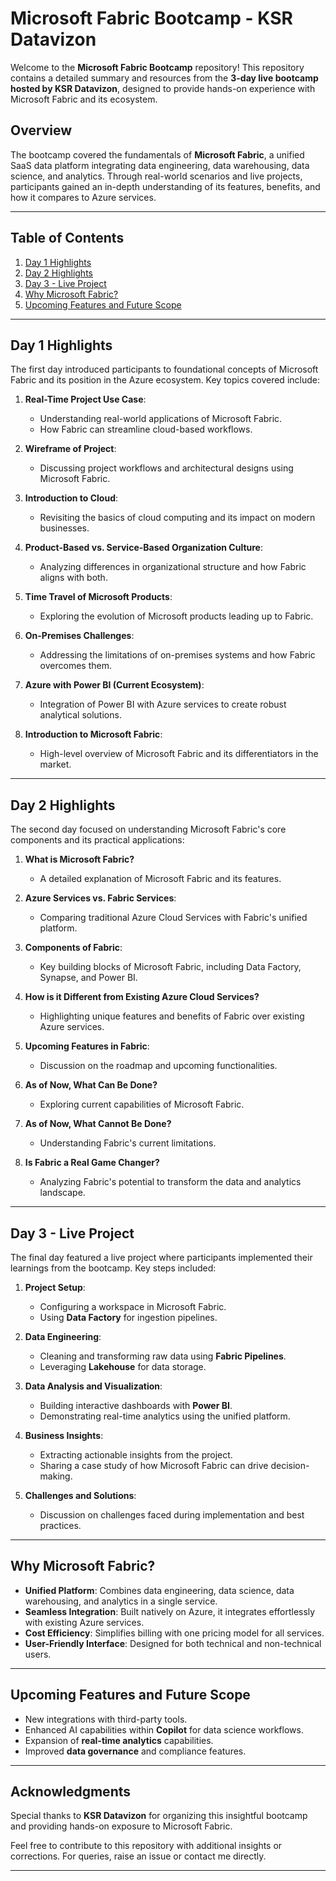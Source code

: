 # Microsoft Fabric Bootcamp - KSR Datavizon

Welcome to the **Microsoft Fabric Bootcamp** repository! This repository contains a detailed summary and resources from the **3-day live bootcamp hosted by KSR Datavizon**, designed to provide hands-on experience with Microsoft Fabric and its ecosystem.

## Overview
The bootcamp covered the fundamentals of **Microsoft Fabric**, a unified SaaS data platform integrating data engineering, data warehousing, data science, and analytics. Through real-world scenarios and live projects, participants gained an in-depth understanding of its features, benefits, and how it compares to Azure services.

---

## Table of Contents
1. [Day 1 Highlights](#day-1-highlights)
2. [Day 2 Highlights](#day-2-highlights)
3. [Day 3 - Live Project](#day-3---live-project)
4. [Why Microsoft Fabric?](#why-microsoft-fabric)
5. [Upcoming Features and Future Scope](#upcoming-features-and-future-scope)

---

## Day 1 Highlights
The first day introduced participants to foundational concepts of Microsoft Fabric and its position in the Azure ecosystem. Key topics covered include:

1. **Real-Time Project Use Case**:
   - Understanding real-world applications of Microsoft Fabric.
   - How Fabric can streamline cloud-based workflows.
   
2. **Wireframe of Project**:
   - Discussing project workflows and architectural designs using Microsoft Fabric.

3. **Introduction to Cloud**:
   - Revisiting the basics of cloud computing and its impact on modern businesses.

4. **Product-Based vs. Service-Based Organization Culture**:
   - Analyzing differences in organizational structure and how Fabric aligns with both.

5. **Time Travel of Microsoft Products**:
   - Exploring the evolution of Microsoft products leading up to Fabric.

6. **On-Premises Challenges**:
   - Addressing the limitations of on-premises systems and how Fabric overcomes them.

7. **Azure with Power BI (Current Ecosystem)**:
   - Integration of Power BI with Azure services to create robust analytical solutions.

8. **Introduction to Microsoft Fabric**:
   - High-level overview of Microsoft Fabric and its differentiators in the market.

---

## Day 2 Highlights
The second day focused on understanding Microsoft Fabric's core components and its practical applications:

1. **What is Microsoft Fabric?**
   - A detailed explanation of Microsoft Fabric and its features.

2. **Azure Services vs. Fabric Services**:
   - Comparing traditional Azure Cloud Services with Fabric's unified platform.

3. **Components of Fabric**:
   - Key building blocks of Microsoft Fabric, including Data Factory, Synapse, and Power BI.

4. **How is it Different from Existing Azure Cloud Services?**
   - Highlighting unique features and benefits of Fabric over existing Azure services.

5. **Upcoming Features in Fabric**:
   - Discussion on the roadmap and upcoming functionalities.

6. **As of Now, What Can Be Done?**
   - Exploring current capabilities of Microsoft Fabric.

7. **As of Now, What Cannot Be Done?**
   - Understanding Fabric's current limitations.

8. **Is Fabric a Real Game Changer?**
   - Analyzing Fabric's potential to transform the data and analytics landscape.

---

## Day 3 - Live Project
The final day featured a live project where participants implemented their learnings from the bootcamp. Key steps included:

1. **Project Setup**:
   - Configuring a workspace in Microsoft Fabric.
   - Using **Data Factory** for ingestion pipelines.

2. **Data Engineering**:
   - Cleaning and transforming raw data using **Fabric Pipelines**.
   - Leveraging **Lakehouse** for data storage.

3. **Data Analysis and Visualization**:
   - Building interactive dashboards with **Power BI**.
   - Demonstrating real-time analytics using the unified platform.

4. **Business Insights**:
   - Extracting actionable insights from the project.
   - Sharing a case study of how Microsoft Fabric can drive decision-making.

5. **Challenges and Solutions**:
   - Discussion on challenges faced during implementation and best practices.

---

## Why Microsoft Fabric?
- **Unified Platform**: Combines data engineering, data science, data warehousing, and analytics in a single service.
- **Seamless Integration**: Built natively on Azure, it integrates effortlessly with existing Azure services.
- **Cost Efficiency**: Simplifies billing with one pricing model for all services.
- **User-Friendly Interface**: Designed for both technical and non-technical users.

---

## Upcoming Features and Future Scope
- New integrations with third-party tools.
- Enhanced AI capabilities within **Copilot** for data science workflows.
- Expansion of **real-time analytics** capabilities.
- Improved **data governance** and compliance features.

---

## Acknowledgments
Special thanks to **KSR Datavizon** for organizing this insightful bootcamp and providing hands-on exposure to Microsoft Fabric.

Feel free to contribute to this repository with additional insights or corrections. For queries, raise an issue or contact me directly.


---
